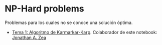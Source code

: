 # NP-Hard problems
Problemas para los cuales no se conoce una solución óptima.

* [Tema 1: Algoritmo de Karmarkar-Karp](./problema_de_la_particion.ipynb). Colaborador de este notebook: [Jonathan A. Zea](https://github.com/ztjona)